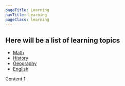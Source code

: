 ```yaml
---
pageTitle: Learning
navTitle: Learning
pageClass: learning
---
```


## Here will be a list of learning topics

<aside id="asideMenu">
    <nav>
        <ul>
            <li><a href="#" data-target="content1">Math</a></li>
            <li><a href="#" data-target="content2">History</a></li>
            <li><a href="#" data-target="content3">Geography</a></li>
            <li><a href="#" data-target="content4">English</a></li>
        </ul>
    </nav>
</aside>

<main id="mainContent">
    <div id="content1" class="content">Content 1</div>
    <div id="content2" class="content" style="display:none;">Content 2</div>
    <div id="content3" class="content" style="display:none;">Content 3</div>
    <div id="content4" class="content" style="display:none;">Content 4</div>
</main>